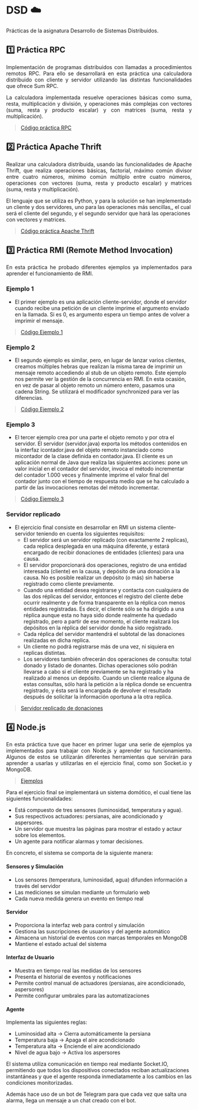 # DSD ☁️
Prácticas de la asignatura Desarrollo de Sistemas Distribuidos.

## :one: Práctica RPC
<p align="justify">
Implementación de programas distribuidos con llamadas a procedimientos remotos RPC. Para ello se desarrollará en esta práctica una calculadora distribuido con cliente y servidor utilizando las distintas funcionalidades que ofrece Sum RPC.
</p>

<p align="justify">
La calculadora implementada resuelve operaciones básicas como suma, resta, multiplicación y división, y operaciones más complejas con vectores (suma, resta y producto escalar) y con matrices (suma, resta y multiplicación).
</p>

> [Código práctica RPC](https://github.com/javier-23/DSD/tree/06ee78666559a2578d748e762c113f442b51fc67/P2 "Código práctica")

## 2️⃣ Práctica Apache Thrift
<p align="justify">
Realizar una calculadora distribuida, usando las funcionalidades de Apache Thrift, que realiza operaciones básicas, factorial, máximo común divisor entre cuatro números, mínimo común múltiplo entre cuatro números, operaciones con vectores (suma, resta y producto escalar) y matrices (suma, resta y multiplicación).

El lenguaje que se utiliza es Python, y para la solución se han implementado un cliente y dos servidores, uno para las operaciones más sencillas,, el cual será el cliente del segundo, y el segundo servidor que hará las operaciones con vectores y matrices.
</p>

>[Código práctica Apache Thrift](https://github.com/javier-23/DSD/tree/3647db5ecfaeb9fd5fbcd2207f9f9fafbe90f3f7/P3)

## 3️⃣ Práctica RMI (Remote Method Invocation)
<p align="justify">
En esta práctica he probado diferentes ejemplos ya implementados para aprender el funcionamiento de RMI. 

### Ejemplo 1
- El primer ejemplo es una aplicación cliente-servidor, donde el servidor cuando recibe una petición de un cliente imprime el argumento enviado en la llamada. Si es 0, es argumento espera un tiempo antes de volver a imprimir el mensaje.
>[Código Ejemplo 1](https://github.com/javier-23/DSD/tree/701f26e3b44501268ee475bfc9def5dd24931953/P4/Ejemplo1)

### Ejemplo 2
- El segundo ejemplo es similar, pero, en lugar de lanzar varios clientes, creamos múltiples hebras que realizan la misma tarea de imprimir un mensaje remoto accediendo al stub de un objeto remoto. Este ejemplo nos permite ver la gestión de la concurrencia en RMI. En esta ocasión, en vez de pasar al objeto remoto un número entero, pasamos una cadena String. Se utilizará el modificador synchronized para ver las diferencias.
>[Código Ejemplo 2](https://github.com/javier-23/DSD/tree/701f26e3b44501268ee475bfc9def5dd24931953/P4/Ejemplo2)

### Ejemplo 3
- El tercer ejemplo crea por una parte el objeto remoto y por otra el servidor. El servidor (servidor.java) exporta los métodos contenidos en la interfaz icontador.java del objeto remoto instanciado como micontador de la clase definida en contador.java.
El cliente es un aplicación normal de Java que realiza las siguientes acciones: pone un valor inicial en el contador del servidor, invoca el método incrementar del contador 1.000 veces y finalmente imprime el valor final del contador junto con el tiempo de respuesta medio que se ha calculado a partir de las invocaciones remotas del método incrementar.
>[Código Ejemplo 3](https://github.com/javier-23/DSD/tree/701f26e3b44501268ee475bfc9def5dd24931953/P4/Ejemplo3)

### Servidor replicado
- El ejercicio final consiste en desarrollar en RMI un sistema cliente-servidor teniendo en cuenta los siguientes requisitos:
    - El servidor será un servidor replicado (con exactamente 2 replicas), cada replica desplegada en una máquina diferente, y estará encargado de recibir donaciones de entidades (clientes) para una causa.
    - El servidor proporcionará dos operaciones, registro de una entidad interesada (cliente) en la causa, y depósito de una donación a la causa. No es posible realizar un depósito (o más) sin haberse registrado como cliente previamente.
    - Cuando una entidad desea registrarse y contacta con cualquiera de las dos réplicas del servidor, entonces el registro del cliente debe ocurrir realmente y de forma transparente en la réplica con menos entidades registradas. Es decir, el cliente sólo se ha dirigido a una réplica aunque esta no haya sido donde realmente ha quedado registrado, pero a partir de ese momento, el cliente realizará los depósitos en la réplica del servidor donde ha sido registrado.
    - Cada réplica del servidor mantendrá el subtotal de las donaciones realizadas en dicha replica.
    - Un cliente no podrá registrarse más de una vez, ni siquiera en replicas distintas.
    - Los servidores también ofrecerán dos operaciones de consulta: total donado y listado de donantes. Dichas operaciones sólo podrán llevarse a cabo si el cliente previamente se ha registrado y ha realizado al menos un depósito. Cuando un cliente realice alguna de estas consultas, sólo hará la petición a la réplica donde se encuentra registrado, y ésta será la encargada de devolver el resultado después de solicitar la información oportuna a la otra replica.

>[Servidor replicado de donaciones](https://github.com/javier-23/DSD/tree/701f26e3b44501268ee475bfc9def5dd24931953/P4/Ejercicio)

</p>

## 4️⃣ Node.js
<p align="justify">
En esta práctica tuve que hacer en primer lugar una serie de ejemplos ya implementados para trabajar con Node.js y aprender su funcionamiento. Algunos de estos se utilizarán diferentes herramientas que servirán para aprender a usarlas y utilizarlas en el ejercicio final, como son Socket.io y MongoDB.

>[Ejemplos](https://github.com/javier-23/DSD/tree/701f26e3b44501268ee475bfc9def5dd24931953/P5-Nodejs/Ejemplos)

Para el ejercicio final se implementará un sistema domótico, el cual tiene las siguientes funcionalidades:
- Está compuesto de tres sensores (luminosidad, temperatura y agua).
- Sus respectivos actuadores: persianas, aire acondicionado y aspersores.
- Un servidor que muestra las páginas para mostrar el estado y actaur sobre los elementos.
- Un agente para notificar alarmas y tomar decisiones.

En concreto, el sistema se comporta de la siguiente manera:

#### Sensores y Simulación
- Los sensores (temperatura, luminosidad, agua) difunden información a través del servidor
- Las mediciones se simulan mediante un formulario web
- Cada nueva medida genera un evento en tiempo real

#### Servidor
- Proporciona la interfaz web para control y simulación
- Gestiona las suscripciones de usuarios y del agente automático
- Almacena un historial de eventos con marcas temporales en MongoDB
- Mantiene el estado actual del sistema

#### Interfaz de Usuario
- Muestra en tiempo real las medidas de los sensores
- Presenta el historial de eventos y notificaciones
- Permite control manual de actuadores (persianas, aire acondicionado, aspersores)
- Permite configurar umbrales para las automatizaciones

#### Agente
Implementa las siguientes reglas:

- Luminosidad alta → Cierra automáticamente la persiana
- Temperatura baja → Apaga el aire acondicionado
- Temperatura alta → Enciende el aire acondicionado
- Nivel de agua bajo → Activa los aspersores

El sistema utiliza comunicación en tiempo real mediante Socket.IO, permitiendo que todos los dispositivos conectados reciban actualizaciones instantáneas y que el agente responda inmediatamente a los cambios en las condiciones monitorizadas.

Además hace uso de un bot de Telegram para que cada vez que salta una alarma, llega un mensaje a un chat creado con el bot.

</p>

